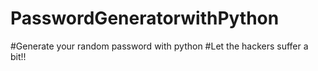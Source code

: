# PasswordGeneratorwithPython
#Generate your random password with python
#Let the hackers suffer a bit!!
